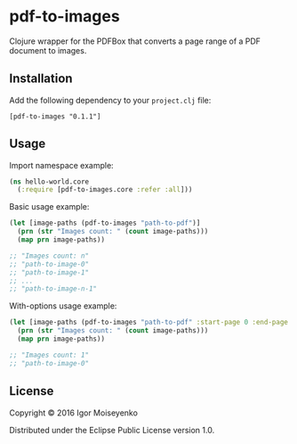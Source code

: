 # pdf-to-images

Clojure wrapper for the PDFBox that converts a page range of a PDF document to images.

## Installation

Add the following dependency to your `project.clj` file:

    [pdf-to-images "0.1.1"]

## Usage

Import namespace example:

```clojure
(ns hello-world.core
  (:require [pdf-to-images.core :refer :all]))
```

Basic usage example:

```clojure
(let [image-paths (pdf-to-images "path-to-pdf")]
  (prn (str "Images count: " (count image-paths)))
  (map prn image-paths))

;; "Images count: n"
;; "path-to-image-0"
;; "path-to-image-1"
;; ...
;; "path-to-image-n-1"
```

With-options usage example:

```clojure
(let [image-paths (pdf-to-images "path-to-pdf" :start-page 0 :end-page 1 :dpi 100 :ext "jpg")]
  (prn (str "Images count: " (count image-paths)))
  (map prn image-paths))

;; "Images count: 1"
;; "path-to-image-0"
```

## License

Copyright © 2016 Igor Moiseyenko

Distributed under the Eclipse Public License version 1.0.
